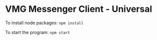 # VMG Messenger Client - Universal

To install node packages: `npm install`

To start the program: `npm start`
